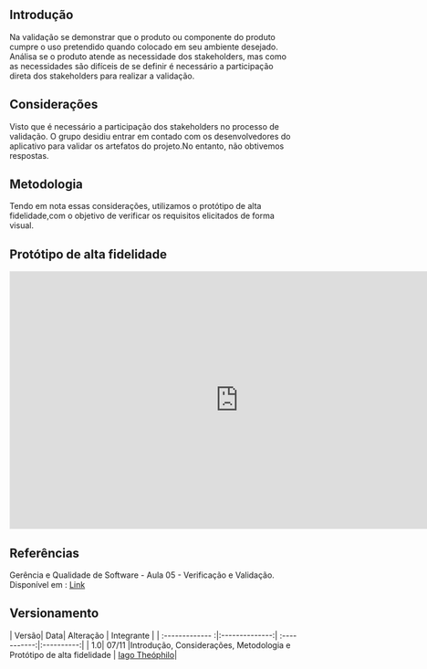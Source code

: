 ## Introdução
  Na validação se demonstrar que o produto ou componente do produto cumpre o uso pretendido quando colocado em seu ambiente desejado.
  Análisa se o produto atende as necessidade dos stakeholders, mas como as necessidades são difíceis de se definir é necessário a participação direta dos stakeholders para realizar a validação.

## Considerações
  Visto que é necessário a participação dos stakeholders no processo de validação. O grupo desidiu entrar em contado com os desenvolvedores do aplicativo para validar os artefatos do projeto.No entanto, não obtivemos respostas.

## Metodologia 
  Tendo em nota essas considerações, utilizamos o protótipo de alta fidelidade,com o objetivo de verificar os requisitos elicitados de forma visual.

## Protótipo de alta fidelidade
<iframe style="border: 1px solid rgba(0, 0, 0, 0.1);" width="800" height="450" src="https://www.figma.com/embed?embed_host=share&url=https%3A%2F%2Fwww.figma.com%2Fproto%2F3n91QHbLct27PsdXWwzVje%2FBRBMobilidade%3Fnode-id%3D1%253A2%26scaling%3Dscale-down" allowfullscreen></iframe>

## Referências
Gerência e Qualidade de Software - Aula 05 - Verificação e Validação. Disponível em :
[Link](https://www.youtube.com/watch?v=1Y-1zz6rZxo&feature=youtu.be&t=22)
## Versionamento
| Versão| Data| Alteração | Integrante |
| :------------- :|:--------------:| :-----------:|:----------:|
| 1.0| 07/11 |Introdução, Considerações, Metodologia e Protótipo de alta fidelidade | [Iago Theóphilo](https://github.com/IagoTheophilo)|